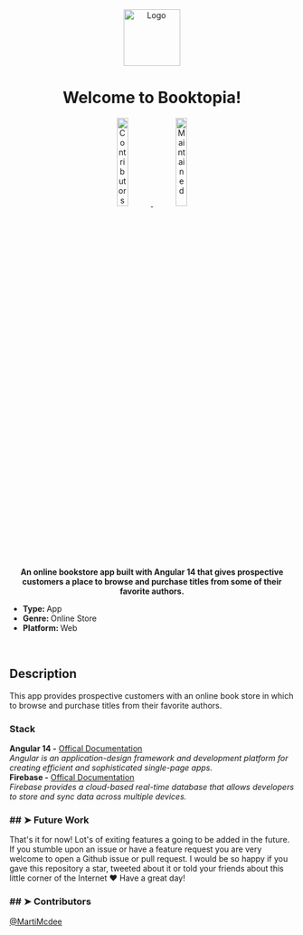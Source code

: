 <div align="center">
  <img id="logo" src="" alt="Logo" width="100"
    height="100" />
</div>
</p>
<h1 align="center">Welcome to Booktopia!</h1>
<p>
  <a href="https://github.com/marti-mcdee/readme/graphs/contributors">
    <div align="center"><img alt="Contributors" src="https://img.shields.io/github/contributors/andreasbm/readme.svg"
        height="20%" />
  </a>
  <a href="https://github.com/marti-mcdee/readme/graphs/commit-activity">
    <img alt="Maintained" src="https://img.shields.io/badge/Maintained%3F-yes-green.svg" height="20%" />
    </div>
  </a>
</p>

<p align="center">
  <b>An online bookstore app built with Angular 14 that gives prospective customers a place to browse and purchase titles from some of their favorite authors.</b></br>
  <sub>
    <ul>
      <li><b>Type: </b><span> App</span></li>
      <li><b>Genre: </b><span> Online Store</span></li>
      <li><b>Platform: </b><span> Web</span></li>
    </ul>
  </sub>
</p>

<br />
<h2>Description</h2>
This app provides prospective customers with an online book store in which to browse and purchase titles from their favorite authors.
<br />

<h3>Stack</h3>
<strong>Angular 14 -</strong>
<a href="https://angular.io/docs"> Offical Documentation </a><br />
<em>Angular is an application-design framework and development platform for creating efficient and sophisticated single-page apps.</em><br />
<strong>Firebase -</strong>
<a href="https://firebase.google.com/docs"> Offical Documentation </a><br />
<em>Firebase provides a cloud-based real-time database that allows developers to store and sync data across multiple devices.</em>
<br />

<h3>## ➤ Future Work</h3>
That's it for now! Lot's of exiting features a going to be added in the future. If you stumble upon an issue or
have a feature request you are very welcome to open a Github issue or pull request. I would be so happy if you
gave this repository a star, tweeted about it or told your friends about this little corner of the Internet ❤️
Have a great day!
<br />

<h3>## ➤ Contributors</h3>
<a href="https://twitter.com/MartiMcdee" target="_blank">@MartiMcdee</a>
